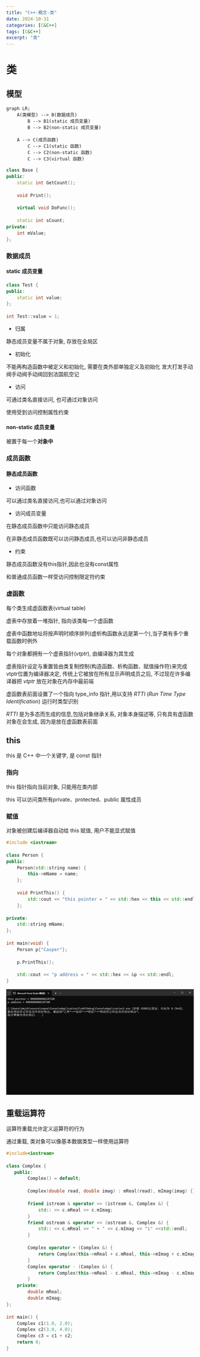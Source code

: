 ```yaml
---
title: "C++-概念-类"
date: 2024-10-31
categories: [C&C++]
tags: [C&C++]
excerpt: "类"
---
```


# 类

## 模型

```mermaid
graph LR;
    A(类模型) --> B(数据成员)
        B --> B1(static 成员变量)
        B --> B2(non-static 成员变量)

    A --> C(成员函数)
        C --> C1(static 函数)
        C --> C2(non-static 函数)
        C --> C3(virtual 函数)
```

```c++
class Base {
public:
    static int GetCount();

    void Print();

    virtual void DoFunc();

    static int sCount; 
private:
    int mValue;
};
```

### 数据成员

#### static 成员变量

```c++
class Test {
public:
    static int value;
};

int Test::value = 1;
```

- 归属

静态成员变量不属于对象, 存放在全局区

- 初始化

不能再构造函数中被定义和初始化, 需要在类外部单独定义及初始化    发大打发手动阀手动阀手动阀回到法国航空记

- 访问

可通过类名直接访问, 也可通过对象访问

使用受到访问控制属性约束

#### non-static 成员变量

被置于每一个**对象中**

### 成员函数

#### 静态成员函数

- 访问函数

可以通过类名直接访问,也可以通过对象访问

- 访问成员变量

在静态成员函数中只能访问静态成员

在非静态成员函数既可以访问静态成员,也可以访问非静态成员

- 约束

静态成员函数没有this指针,因此也没有const属性

和普通成员函数一样受访问控制限定符约束

### 虚函数

每个类生成虚函数表(virtual table)

虚表中存放着一堆指针, 指向该类每一个虚函数

虚表中函数地址将按声明时顺序排列(虚析构函数永远是第一个),当子类有多个重载函数时例外

每个对象都拥有一个虚表指针($vtptr$), 由编译器为其生成

虚表指针设定与重置皆由类复制控制(构造函数、析构函数、赋值操作符)来完成vtptr位置为编译器决定, 传统上它被放在所有显示声明成员之后, 不过现在许多编译器把 $vtptr$ 放在对象在内存中最前端

虚函数表前面设置了一个指向 type_info 指针,用以支持 $RTTI$ ($Run$ $Time$ $Type$ $Identification$) 运行时类型识别

$RTTI$ 是为多态而生成的信息,包括对象继承关系, 对象本身描述等, 只有具有虚函数对象在会生成, 因为是放在虚函数表前面

## this

this 是 C++ 中一个关键字, 是 const 指针

### 指向

this 指针指向当前对象, 只能用在类内部

this 可以访问类所有private、protected、public 属性成员

### 赋值

对象被创建后编译器自动给 this 赋值, 用户不能显式赋值

```c++
#include <iostream>

class Person {
public:
    Person(std::string name) {
        this->mName = name;
    };

    void PrintThis() {
        std::cout << "this pointer = " << std::hex << this << std::endl;
    };

private:
    std::string mName;
};

int main(void) {
    Person p{"Casper"};

    p.PrintThis();

    std::cout << "p address = " << std::hex << &p << std::endl;
}
```

![](/assets/SelfImgur/20241021193822.png)

## 重载运算符

运算符重载允许定义运算符的行为

通过重载, 类对象可以像基本数据类型一样使用运算符

```c++
#include<iostream>

class Complex {
   public:
        Complex() = default;

        Complex(double read, double imag) : mReal(read), mImag(imag) {}

        friend istream & operator >> (istream &, Complex &) {
            std:: >> c.mReal >> c.mImag;
        }
        friend ostream & operator << (ostream &, Complex &) {
            std:: << c.mReal << " + " << c.mImag << "i" <<std::endl;
        }

        Complex operator + (Complex &) {
            return Complex(this->mReal + c.mReal, this->mImag + c.mImag);
        }
        Complex operator - (Complex &) {
            return Complex(this->mReal - c.mReal, this->mImag - c.mImag);
        }
    private:
        double mReal;
        double mImag;
};

int main() {
    Complex c1(1.0, 2.0);
    Complex c2(3.0, 4.0);
    Complex c3 = c1 + c2;
    return 0;
}
```
